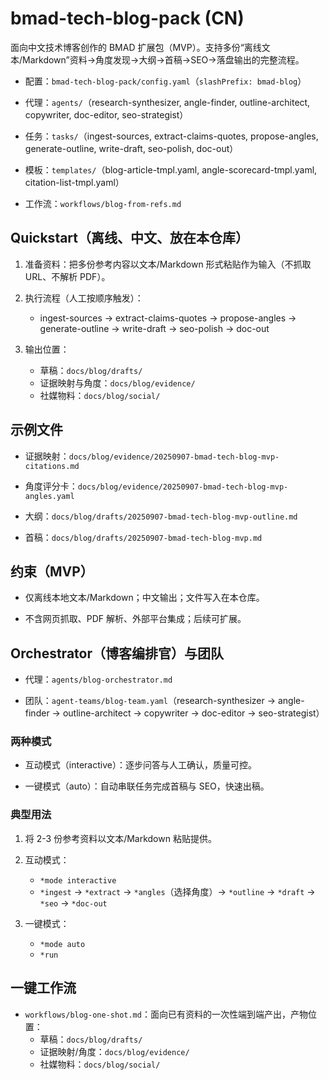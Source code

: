 # bmad-tech-blog-pack (CN)

面向中文技术博客创作的 BMAD 扩展包（MVP）。支持多份“离线文本/Markdown”资料→角度发现→大纲→首稿→SEO→落盘输出的完整流程。

- 配置：`bmad-tech-blog-pack/config.yaml`（`slashPrefix: bmad-blog`）

- 代理：`agents/`（research-synthesizer, angle-finder, outline-architect, copywriter, doc-editor, seo-strategist）

- 任务：`tasks/`（ingest-sources, extract-claims-quotes, propose-angles, generate-outline, write-draft, seo-polish, doc-out）

- 模板：`templates/`（blog-article-tmpl.yaml, angle-scorecard-tmpl.yaml, citation-list-tmpl.yaml）

- 工作流：`workflows/blog-from-refs.md`

## Quickstart（离线、中文、放在本仓库）

1. 准备资料：把多份参考内容以文本/Markdown 形式粘贴作为输入（不抓取 URL、不解析 PDF）。

2. 执行流程（人工按顺序触发）：
   - ingest-sources → extract-claims-quotes → propose-angles → generate-outline → write-draft → seo-polish → doc-out

3. 输出位置：
   - 草稿：`docs/blog/drafts/`
   - 证据映射与角度：`docs/blog/evidence/`
   - 社媒物料：`docs/blog/social/`

## 示例文件

- 证据映射：`docs/blog/evidence/20250907-bmad-tech-blog-mvp-citations.md`

- 角度评分卡：`docs/blog/evidence/20250907-bmad-tech-blog-mvp-angles.yaml`

- 大纲：`docs/blog/drafts/20250907-bmad-tech-blog-mvp-outline.md`

- 首稿：`docs/blog/drafts/20250907-bmad-tech-blog-mvp.md`

## 约束（MVP）

- 仅离线本地文本/Markdown；中文输出；文件写入在本仓库。

- 不含网页抓取、PDF 解析、外部平台集成；后续可扩展。

## Orchestrator（博客编排官）与团队

- 代理：`agents/blog-orchestrator.md`

- 团队：`agent-teams/blog-team.yaml`（research-synthesizer → angle-finder → outline-architect → copywriter → doc-editor → seo-strategist）

### 两种模式

- 互动模式（interactive）：逐步问答与人工确认，质量可控。

- 一键模式（auto）：自动串联任务完成首稿与 SEO，快速出稿。

### 典型用法

1) 将 2-3 份参考资料以文本/Markdown 粘贴提供。

2) 互动模式：
   - `*mode interactive`
   - `*ingest` → `*extract` → `*angles`（选择角度）→ `*outline` → `*draft` → `*seo` → `*doc-out`

3) 一键模式：
   - `*mode auto`
   - `*run`

## 一键工作流

- `workflows/blog-one-shot.md`：面向已有资料的一次性端到端产出，产物位置：
  - 草稿：`docs/blog/drafts/`
  - 证据映射/角度：`docs/blog/evidence/`
  - 社媒物料：`docs/blog/social/`
